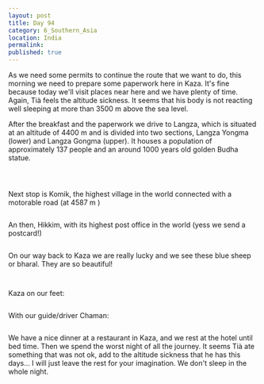 ```yaml
---
layout: post
title: Day 94
category: 6_Southern_Asia
location: India
permalink: 
published: true
---
```


As we need some permits to continue the route that we want to do, this morning we need to prepare some paperwork here in Kaza. It's fine because today we'll visit places near here and we have plenty of time. Again, Tià feels the altitude sickness. It seems that his body is not reacting well sleeping at more than 3500 m above the sea level. 

After the breakfast and the paperwork we drive to Langza, which is situated at an altitude of 4400 m and is divided into two sections, Langza Yongma (lower) and Langza Gongma (upper). It houses a population of approximately 137 people and an around 1000 years old golden Budha statue. 

<p><a
href="https://lh3.googleusercontent.com/DKcO7ncszJdxSGDSQ1bWdQH2pHsbrOQqZtxfUUgfu23KEyFc49B_ydK-ogdyVl2yuT_0fLD_XrhQ-mtY_I3RcJLE2wYKHCw65Dv3XNft96QnZRxZ-cjcdMU07zOnB_gJellA_b4-qRWVAi2wd7HMsh5J6Q2olUPL7SymaalS_jgrOY3-p2usa-4AQisWmqAwNKwY5AJeHkM5piDuoc50UvmqDyhVGF5pi-F5nm6Kf9lnSiXZb21xPkO7WQ7tD-oNKmMISzzriaF9zLMW-PuqEpnxOTAErzafcEg4z71rcAXeLKTHQMj_eEkbQHUlWocdIiDAdGslQ1diri2Gt6ZUgfg5ttsxMaQRwEsAo6jOzeWLMW_LcA6f8PFT2WYKezsCdcvi5yW1qsr9sL7R2s4imrNTCUn2lmLLIq7AgaZNpfw5ytFbGPmpZ9nVQqx3Yb8qXUEDWRf4cYWuyZVC5nYRjib_Lo8PnsaQVyyuP0gtd_Yi36y_LXlG0qZKXPQ3pvJfeJx-3dkQqFFP0w64j500niwBh1MIbpRoSjHoYB_V_JpV8Dwadx6mtt8MKuVxw0pbs1AWa7YBKXQuv-Fx4M2vWoLmI2BRgmhjPIid0zASL-c_iXBBbSRXxt5O2sPgGe7wpG8I2XTiVNqzTNjQZWE73aelhC8F6k8S19LgSJPlbBdvG7UJ60DgA1VNVQ=w836-h627-no"><img 
src="https://lh3.googleusercontent.com/DKcO7ncszJdxSGDSQ1bWdQH2pHsbrOQqZtxfUUgfu23KEyFc49B_ydK-ogdyVl2yuT_0fLD_XrhQ-mtY_I3RcJLE2wYKHCw65Dv3XNft96QnZRxZ-cjcdMU07zOnB_gJellA_b4-qRWVAi2wd7HMsh5J6Q2olUPL7SymaalS_jgrOY3-p2usa-4AQisWmqAwNKwY5AJeHkM5piDuoc50UvmqDyhVGF5pi-F5nm6Kf9lnSiXZb21xPkO7WQ7tD-oNKmMISzzriaF9zLMW-PuqEpnxOTAErzafcEg4z71rcAXeLKTHQMj_eEkbQHUlWocdIiDAdGslQ1diri2Gt6ZUgfg5ttsxMaQRwEsAo6jOzeWLMW_LcA6f8PFT2WYKezsCdcvi5yW1qsr9sL7R2s4imrNTCUn2lmLLIq7AgaZNpfw5ytFbGPmpZ9nVQqx3Yb8qXUEDWRf4cYWuyZVC5nYRjib_Lo8PnsaQVyyuP0gtd_Yi36y_LXlG0qZKXPQ3pvJfeJx-3dkQqFFP0w64j500niwBh1MIbpRoSjHoYB_V_JpV8Dwadx6mtt8MKuVxw0pbs1AWa7YBKXQuv-Fx4M2vWoLmI2BRgmhjPIid0zASL-c_iXBBbSRXxt5O2sPgGe7wpG8I2XTiVNqzTNjQZWE73aelhC8F6k8S19LgSJPlbBdvG7UJ60DgA1VNVQ=w836-h627-no" class="oversize" alt=""></a></p>

<p><a
href="https://lh3.googleusercontent.com/FUdO0oa4_jNbVT5zntGQdQmvdtD142u7Td_gMdf_0y1ttoD2tSkkNhx145VWi-VMQ7m2w8rdChb1UI5hDeyipM3SOXF34XsLtaN0H87rrTLRTjEAiMjfOFLtELo2uB9tIRjt6pTrn3Jb1Ub-IXRbjtvrCEahKjnURhSVCsY3W0GWv-PaQjfzkIWjXSf9TSW-u8LJLlSxt9uu_D7pl1Qkfwi5e6-8pUDLXgqRNOYGaamLSg9qKvgezm7d0hSt37lUgFFzMvDn84BBO8HPI-WqHTzEQ757-H8Jtv9XgFyJyqOA7EEabl1lqwB79fVPsGjonKW0jZABw5fRPq-ZhFsMObHlIxxdZyW6XfMyFQnSCZskiuYbtpc3iCbhEB8MoiTLpV8EBjKUkpH2YmuuEoiijIjyusvfeRlHmOxCFTwzL4B6YAlJdLZKGbM_7xJk4Ns8cFR3wlpAJ5rAmO9Wiekod_neoG_CrQDMkTINOz2xXCQq37EkROlodStxYFBeePUOjRmWBoqFJAALystp0Dg-wIkmEp5iS7JvNgwhIX-C5WhhQIwOfzUosRjFEs1V6EPblzSf7JSd-LT0JrL77hH8fBb3eU2L4X0DHko8_oszgAuFwp2d4lymC8nQlh448PofUS3sKiNPdZ_FNYIhTrojBU2FIde-6ZyYBKB4fp_9jlzGVvx50ZBu4ubLwg=w836-h627-no"><img 
src="https://lh3.googleusercontent.com/FUdO0oa4_jNbVT5zntGQdQmvdtD142u7Td_gMdf_0y1ttoD2tSkkNhx145VWi-VMQ7m2w8rdChb1UI5hDeyipM3SOXF34XsLtaN0H87rrTLRTjEAiMjfOFLtELo2uB9tIRjt6pTrn3Jb1Ub-IXRbjtvrCEahKjnURhSVCsY3W0GWv-PaQjfzkIWjXSf9TSW-u8LJLlSxt9uu_D7pl1Qkfwi5e6-8pUDLXgqRNOYGaamLSg9qKvgezm7d0hSt37lUgFFzMvDn84BBO8HPI-WqHTzEQ757-H8Jtv9XgFyJyqOA7EEabl1lqwB79fVPsGjonKW0jZABw5fRPq-ZhFsMObHlIxxdZyW6XfMyFQnSCZskiuYbtpc3iCbhEB8MoiTLpV8EBjKUkpH2YmuuEoiijIjyusvfeRlHmOxCFTwzL4B6YAlJdLZKGbM_7xJk4Ns8cFR3wlpAJ5rAmO9Wiekod_neoG_CrQDMkTINOz2xXCQq37EkROlodStxYFBeePUOjRmWBoqFJAALystp0Dg-wIkmEp5iS7JvNgwhIX-C5WhhQIwOfzUosRjFEs1V6EPblzSf7JSd-LT0JrL77hH8fBb3eU2L4X0DHko8_oszgAuFwp2d4lymC8nQlh448PofUS3sKiNPdZ_FNYIhTrojBU2FIde-6ZyYBKB4fp_9jlzGVvx50ZBu4ubLwg=w836-h627-no" class="oversize" alt=""></a></p>

<p><a
href="https://lh3.googleusercontent.com/KykyFqrR6sW1b1RCIuzTbfmLLdethq-xzT_kjvR_aq64uUESxq1FcQmY2cLKobRguZt0VuVNRD2JcdqyR7vrmxnpwydueFuPZN5RjMysRmYuqYL72hBzqE0lbdF7fHb8Ncs8IYRU97mgp9wlmHgIb9Vd5xJALbcb2alDWf7z0JhWpnb9eWgxTm9Q5exT3ISFKCS30DJ0F9ETeR0HMIrGa7ihLCf_UKx8CxWzPXrGF2upZk_PnKxXBYAYScGimZ-Y6Gw6rqzSCN1Z3j0LlOdV1pxy1zBpY8U3W3wJoVw-Tj-kRENWyfXbQAehVF14l3yWkasPbvhv4DsdBnW_TOfIPr8rQ4sw4-g5Aol37DBX2Urj3MG1_nGIE4sZcOZilPeA0DNDniPaTtidr6i39fm4xgLgrxe-Fo8BnYL43bstUgiDt2MyaVUPA4gKDUjEhW8tVTjEVPXf6ywX__57Tp_NUT34e2pnih-iqtvTMeGfPPZ5ODJtrTuGQgUlomNnWR_Sy0kHFA_GcOgfRTGEijzc3Klw2C2iHA3-CRkVMwMkG7TGMyIZYddE4S_UsUsR-Pyuk14vExFLfuRSt5b_1SD75gefgI348CPEWzalYrTTuKfkoq4WnXOoO342vEZpGpjxmxfEchsGSAK3ev-Pdulmq4IhN17F3_fs0UWyhI3cyZhUP2he6vbfgeVx4Q=w377-h502-no"><img 
src="https://lh3.googleusercontent.com/KykyFqrR6sW1b1RCIuzTbfmLLdethq-xzT_kjvR_aq64uUESxq1FcQmY2cLKobRguZt0VuVNRD2JcdqyR7vrmxnpwydueFuPZN5RjMysRmYuqYL72hBzqE0lbdF7fHb8Ncs8IYRU97mgp9wlmHgIb9Vd5xJALbcb2alDWf7z0JhWpnb9eWgxTm9Q5exT3ISFKCS30DJ0F9ETeR0HMIrGa7ihLCf_UKx8CxWzPXrGF2upZk_PnKxXBYAYScGimZ-Y6Gw6rqzSCN1Z3j0LlOdV1pxy1zBpY8U3W3wJoVw-Tj-kRENWyfXbQAehVF14l3yWkasPbvhv4DsdBnW_TOfIPr8rQ4sw4-g5Aol37DBX2Urj3MG1_nGIE4sZcOZilPeA0DNDniPaTtidr6i39fm4xgLgrxe-Fo8BnYL43bstUgiDt2MyaVUPA4gKDUjEhW8tVTjEVPXf6ywX__57Tp_NUT34e2pnih-iqtvTMeGfPPZ5ODJtrTuGQgUlomNnWR_Sy0kHFA_GcOgfRTGEijzc3Klw2C2iHA3-CRkVMwMkG7TGMyIZYddE4S_UsUsR-Pyuk14vExFLfuRSt5b_1SD75gefgI348CPEWzalYrTTuKfkoq4WnXOoO342vEZpGpjxmxfEchsGSAK3ev-Pdulmq4IhN17F3_fs0UWyhI3cyZhUP2he6vbfgeVx4Q=w377-h502-no" class="oversize" alt=""></a></p>

Next stop is Komik, the highest village in the world connected with a motorable road (at 4587 m )

<p><a
href="https://lh3.googleusercontent.com/XZ9H9t-RasGkHACcobHDrm09Sn-tZ3bnW7oYTwePZBjdoN58skqueD-_MHiUMavsmhlqorn_zGCX61Jt7gYOm7jcWEmBBtgksgr1jaWmxDbfghBahuk8OCHEQe0RA7McwRmOc7SXPMAbIm2mzvGVXqXI_fhCH3HV-hWg3TUaPF0jxjQjTYBq3wv_tbpd6TcaJzZpjp9l0IzghYCcxZMrC78VffVopAQvBdaOXQ3aYolUfgG7Bb4_mpm7BzDrCW9lg9WTOjGKpDm9ojtcJ1vvTS_Nzzua5bXBsw1Z8HTBturWN007eArF9ktGB4GDY77cWnV-mkql07CmDpdlB3MLs7SBpWHml_dwyo_kTIczqpbvLpWd3qCSkRHi_1sogWzS-0tTBQfPSNpN8LMemeBf0w78_J8Ju6N39SIvLeC4oxms7RjGK5yl5iqZRCjqQLB02Hd20COf1p0gNPRh0wP89Gkz0hhyVdZgNCo_J2AhK5pPBdv8CzS2tfxT_8HopI_d6DfRK6YyQhKiwxrSpvZMelcaB0ASBlTDe1q637XMncFlvdNNCPWOCWOBqxI2YQAwKWDprVUur-lOnpm7gDi0tIqI0Z3FtZ1HmpaM7kzUKhEUcq_ARo92Oi7iN-qP0zpgi1fkSlsXG2EHraSlOLhIbSiNO1AQIskB2T2x2AY-j-qnankEt4dA_STGIw=w836-h627-no"><img 
src="https://lh3.googleusercontent.com/XZ9H9t-RasGkHACcobHDrm09Sn-tZ3bnW7oYTwePZBjdoN58skqueD-_MHiUMavsmhlqorn_zGCX61Jt7gYOm7jcWEmBBtgksgr1jaWmxDbfghBahuk8OCHEQe0RA7McwRmOc7SXPMAbIm2mzvGVXqXI_fhCH3HV-hWg3TUaPF0jxjQjTYBq3wv_tbpd6TcaJzZpjp9l0IzghYCcxZMrC78VffVopAQvBdaOXQ3aYolUfgG7Bb4_mpm7BzDrCW9lg9WTOjGKpDm9ojtcJ1vvTS_Nzzua5bXBsw1Z8HTBturWN007eArF9ktGB4GDY77cWnV-mkql07CmDpdlB3MLs7SBpWHml_dwyo_kTIczqpbvLpWd3qCSkRHi_1sogWzS-0tTBQfPSNpN8LMemeBf0w78_J8Ju6N39SIvLeC4oxms7RjGK5yl5iqZRCjqQLB02Hd20COf1p0gNPRh0wP89Gkz0hhyVdZgNCo_J2AhK5pPBdv8CzS2tfxT_8HopI_d6DfRK6YyQhKiwxrSpvZMelcaB0ASBlTDe1q637XMncFlvdNNCPWOCWOBqxI2YQAwKWDprVUur-lOnpm7gDi0tIqI0Z3FtZ1HmpaM7kzUKhEUcq_ARo92Oi7iN-qP0zpgi1fkSlsXG2EHraSlOLhIbSiNO1AQIskB2T2x2AY-j-qnankEt4dA_STGIw=w836-h627-no" class="oversize" alt=""></a></p>

An then, Hikkim, with its highest post office in the world (yess we send a postcard!)

<p><a
href="https://lh3.googleusercontent.com/o3jJ5W8vplE5BAJS6pAYsPKTBT_d_lCXAqVP0_MmF0gTKSCVNx6S_y6yj34wOgxUB1R6Qymf8DK9XxFRVhDBUNJcSksBVZf-_KkPxvpH6PYNpVvgmGDQIz7DIO_6J6WzkeExbzvWNPtTjKeZ3O1y-4rbODKwWzyvMZAbf2DxE2ut2cijX7GkjVbOq47_OqT1MIaf5IGaeCBi_-utVVW4mCLKI53yUMq62zkW8tycGDrJqqXyJ1OyO21rQNsVPrBexReE921pHlfLu4-sZfX1HwclFX4xXTLxvw68v9sEIucscxgIq2X4sN9lRAdrqde4dEcSdsTGTlRNyQAx6RZ0ULIQ-qYy5gN7EnGMb3jue0ouokXjZ1Q1FhiWEYBy7YKiIAClFjepKjPls8-grxjtqGrgcDB4B8avj_7mnR64IrdqPGt0icY620TW2yPZo9TuyoWe_DhIE9M8Ati1o2vrZlTfTqVC7NGXi5Qk08z0vpkPZo9JGvDXXMIzhlD7jvtVpgkH1-iXYNvSych5h4G-g6PGnsbRl0qc7BuG9ctF42ah-mp8SwzlCbpQj0x4k0gcFfiQcqxmzH9tHy6Ms0reNeqEfx8kF7KXKrwaqMqx58pXlUViMZCfE7Dwwm2Wu0KRnPrmQJq30M3qgZvFoFFSEEfYymGJ_xP_N2-3KOo6kDQlvH_lqECAV1oRyg=w836-h627-no"><img 
src="https://lh3.googleusercontent.com/o3jJ5W8vplE5BAJS6pAYsPKTBT_d_lCXAqVP0_MmF0gTKSCVNx6S_y6yj34wOgxUB1R6Qymf8DK9XxFRVhDBUNJcSksBVZf-_KkPxvpH6PYNpVvgmGDQIz7DIO_6J6WzkeExbzvWNPtTjKeZ3O1y-4rbODKwWzyvMZAbf2DxE2ut2cijX7GkjVbOq47_OqT1MIaf5IGaeCBi_-utVVW4mCLKI53yUMq62zkW8tycGDrJqqXyJ1OyO21rQNsVPrBexReE921pHlfLu4-sZfX1HwclFX4xXTLxvw68v9sEIucscxgIq2X4sN9lRAdrqde4dEcSdsTGTlRNyQAx6RZ0ULIQ-qYy5gN7EnGMb3jue0ouokXjZ1Q1FhiWEYBy7YKiIAClFjepKjPls8-grxjtqGrgcDB4B8avj_7mnR64IrdqPGt0icY620TW2yPZo9TuyoWe_DhIE9M8Ati1o2vrZlTfTqVC7NGXi5Qk08z0vpkPZo9JGvDXXMIzhlD7jvtVpgkH1-iXYNvSych5h4G-g6PGnsbRl0qc7BuG9ctF42ah-mp8SwzlCbpQj0x4k0gcFfiQcqxmzH9tHy6Ms0reNeqEfx8kF7KXKrwaqMqx58pXlUViMZCfE7Dwwm2Wu0KRnPrmQJq30M3qgZvFoFFSEEfYymGJ_xP_N2-3KOo6kDQlvH_lqECAV1oRyg=w836-h627-no" class="oversize" alt=""></a></p>

On our way back to Kaza we are really lucky and we see these blue sheep or bharal. They are so beautiful!

<p><a
href="https://lh3.googleusercontent.com/V7t4uFbvbaJpWv1Qq_LOci17WdGaspkuFzA-6vgKKrl2qKAoPAXAh61ZTjD0OfCj_cD7mt6eKthUl5rws_RnfVKecNYKvHver0UhsHLRQ_N1alBoDi0P4wncIMKbgj_zqlwplgLASqCO40uecXlMIHcJiiwXFTvh5Ne4uuyeyu5HlHXnFNiGTpjrle3IVAmmliNZgAmqBa02YGlOmNqDvN8RJynpSundLMszfGVn1ul8y71wYtu3rNJpE7FrYA3O91ZK3bxRnM1tgaFmdahzsK7abpRFtfI2YyYQ9wHbevO4sk0MiUL3n-hmfySTxXEh5FkP0FQgKgyBxvjK2t5jXhnKTkCfepMhpHu5YZxLFYlD2gsXnmWRg60DAaxqjRKMGGD1GSsOK3KGAzICqPvvbtS7YgnHJvcrd5iF816LP7ReD71rPUQIzGdIeinmJ789RPMtD2gYdPgrZDP6y3BxGY8oAp3E3g4JTYr-JEB1Xjt5a4NFrCWymmzWOOikh1CWsFLzksuzW6bYXxpojL02A2PZdbfobZQCK1xUvAWLReCD_hAyh8oFHyUWKYl8f6ALdMsST0I-MqTXRAg7u96Y3C5fqLcpNdOEA0eZopJXBU-1QKea9nSiGeAzziIPZWvYF5t-obdiImjW0sKIglmf1bYwaNl81AGdwb2CeIxk8wfmGqgSNo7jFVnThg=w836-h627-no"><img 
src="https://lh3.googleusercontent.com/V7t4uFbvbaJpWv1Qq_LOci17WdGaspkuFzA-6vgKKrl2qKAoPAXAh61ZTjD0OfCj_cD7mt6eKthUl5rws_RnfVKecNYKvHver0UhsHLRQ_N1alBoDi0P4wncIMKbgj_zqlwplgLASqCO40uecXlMIHcJiiwXFTvh5Ne4uuyeyu5HlHXnFNiGTpjrle3IVAmmliNZgAmqBa02YGlOmNqDvN8RJynpSundLMszfGVn1ul8y71wYtu3rNJpE7FrYA3O91ZK3bxRnM1tgaFmdahzsK7abpRFtfI2YyYQ9wHbevO4sk0MiUL3n-hmfySTxXEh5FkP0FQgKgyBxvjK2t5jXhnKTkCfepMhpHu5YZxLFYlD2gsXnmWRg60DAaxqjRKMGGD1GSsOK3KGAzICqPvvbtS7YgnHJvcrd5iF816LP7ReD71rPUQIzGdIeinmJ789RPMtD2gYdPgrZDP6y3BxGY8oAp3E3g4JTYr-JEB1Xjt5a4NFrCWymmzWOOikh1CWsFLzksuzW6bYXxpojL02A2PZdbfobZQCK1xUvAWLReCD_hAyh8oFHyUWKYl8f6ALdMsST0I-MqTXRAg7u96Y3C5fqLcpNdOEA0eZopJXBU-1QKea9nSiGeAzziIPZWvYF5t-obdiImjW0sKIglmf1bYwaNl81AGdwb2CeIxk8wfmGqgSNo7jFVnThg=w836-h627-no" class="oversize" alt=""></a></p>

<p><a
href="https://lh3.googleusercontent.com/9QB3w19e90wFhvrZ4DWIhZdHd7d8r-3etS1SpLofuJ6BEB_hF29Hh-ujR_19TYIFO9WnoWugZfsRoTvuc6Qolqf4xTPT3i5Zv0eplIzMfao2RBjW9GVTXK-MvThUeybMXQY0JF16tshW2SiL3dUZE1zh-W0nnBblXtKqIXWpvJ4WImc5NfL0k65FFX2fDlVW41ey2DfCid4m6PrzbfQWyb6RDw528-qRuz_7iOiEcF5G6ohaiGbbGfzirJI_RSnqtT1Xn76-0rQMT8FSY_wBtVsL9dCwAnVPAVUkiZTTL_6dhwoI3eSoV2Kh8fXpS6H9sCNeDrpm3xCpt7DOD0nkyWANVS7eHEZlLYWpt9_ysLtIXCd8ZAN5bxOr8pPQMEbd0xp7sd0dkccoMbVtZkvCdpXi5JLGAu0ICYm4EF2IR5ZEwInk_KppyVps8o0pcIr7-NKdW_xnYk4a0Gfqjx45xMhuKEjT3iViCjP7HjCzK69crA5d6kAl5R6pY_Fz4fO6VstiPO6c_Zx05LPQwSopqz7G8S7k-YQ-JbM_CH7bl2izso6cNJRDA4QJyEi38alSfLZUZtVHgF-p0oMZ-BN5iNFWvK0VAUtcqQzUd_p5xMHmy0UcqpdDQ05MkcocdHCAoeCB4mSC1S_CrD1umlcjBlRvxo5AcplDKSS7OVw4SqjXIzPtEnp0fWLODQ=w669-h502-no"><img 
src="https://lh3.googleusercontent.com/9QB3w19e90wFhvrZ4DWIhZdHd7d8r-3etS1SpLofuJ6BEB_hF29Hh-ujR_19TYIFO9WnoWugZfsRoTvuc6Qolqf4xTPT3i5Zv0eplIzMfao2RBjW9GVTXK-MvThUeybMXQY0JF16tshW2SiL3dUZE1zh-W0nnBblXtKqIXWpvJ4WImc5NfL0k65FFX2fDlVW41ey2DfCid4m6PrzbfQWyb6RDw528-qRuz_7iOiEcF5G6ohaiGbbGfzirJI_RSnqtT1Xn76-0rQMT8FSY_wBtVsL9dCwAnVPAVUkiZTTL_6dhwoI3eSoV2Kh8fXpS6H9sCNeDrpm3xCpt7DOD0nkyWANVS7eHEZlLYWpt9_ysLtIXCd8ZAN5bxOr8pPQMEbd0xp7sd0dkccoMbVtZkvCdpXi5JLGAu0ICYm4EF2IR5ZEwInk_KppyVps8o0pcIr7-NKdW_xnYk4a0Gfqjx45xMhuKEjT3iViCjP7HjCzK69crA5d6kAl5R6pY_Fz4fO6VstiPO6c_Zx05LPQwSopqz7G8S7k-YQ-JbM_CH7bl2izso6cNJRDA4QJyEi38alSfLZUZtVHgF-p0oMZ-BN5iNFWvK0VAUtcqQzUd_p5xMHmy0UcqpdDQ05MkcocdHCAoeCB4mSC1S_CrD1umlcjBlRvxo5AcplDKSS7OVw4SqjXIzPtEnp0fWLODQ=w669-h502-no" class="oversize" alt=""></a></p>

Kaza on our feet:

<p><a
href="https://lh3.googleusercontent.com/6Ku8EM4EGgD0YzvXecKa8KydHhvd-qetG-TdUZnth7r2xme4Un3Cqwrxr64FT0o4HRpHykVtWqugYh-8XgdmBHHIWyXmklz08YYyuUGz1KI1jjF2a2zGmgYq-BOtDJLjMp8k19aoA_7-Fa9HUtqfZPvok7ef7ifaKfnSFrQZVGQx2V2Wi-MQOvEX4Q6Dq5pv9edHTsBTXRyTvsf5wkudbnPBmciX0IQh9AWYbBgqSKjjyxGtDyg9s3zPn4fUQ2u3EQ0vSw9Te0iO3YD-AJAKad8TqFTOdf86MjBQQQcujzPQ10oFYTPs73X6IW_7JEuzh4c2h7w0dG5u_vOumoCCUryY_74PYDNZYa1VDoQMXnxEvDIk7YxU9AWjuCla05byoLfsfBlDBgpdFccnytr80vBHOp5ycI-mmJI4KNz8_jK2ZJBphoJwZ4RPiK2MimXPswgB8NawAcCcjaYdpO3qhMPA48t41QBWvgh-YbHiiKORHUh5Mzqt6tnzBvPp6UZ3lkeOKQU_IeZK4JB2bNFyY4yeI5i9dGE0bFMwL6AowppFTqSctbBY3q_UDTAz_kl_sTBpVdZMnrq-Wh7n92pckSHNvxnuBCsBjBtDY16XzWoQX2QCvLyfsiNLH1MT0Qgig46Ag-JUHSHiufvMNRa4vDv8DHSP1FK8uZertSLinK68PS15Iyuu6yK8oQ=w836-h627-no"><img 
src="https://lh3.googleusercontent.com/6Ku8EM4EGgD0YzvXecKa8KydHhvd-qetG-TdUZnth7r2xme4Un3Cqwrxr64FT0o4HRpHykVtWqugYh-8XgdmBHHIWyXmklz08YYyuUGz1KI1jjF2a2zGmgYq-BOtDJLjMp8k19aoA_7-Fa9HUtqfZPvok7ef7ifaKfnSFrQZVGQx2V2Wi-MQOvEX4Q6Dq5pv9edHTsBTXRyTvsf5wkudbnPBmciX0IQh9AWYbBgqSKjjyxGtDyg9s3zPn4fUQ2u3EQ0vSw9Te0iO3YD-AJAKad8TqFTOdf86MjBQQQcujzPQ10oFYTPs73X6IW_7JEuzh4c2h7w0dG5u_vOumoCCUryY_74PYDNZYa1VDoQMXnxEvDIk7YxU9AWjuCla05byoLfsfBlDBgpdFccnytr80vBHOp5ycI-mmJI4KNz8_jK2ZJBphoJwZ4RPiK2MimXPswgB8NawAcCcjaYdpO3qhMPA48t41QBWvgh-YbHiiKORHUh5Mzqt6tnzBvPp6UZ3lkeOKQU_IeZK4JB2bNFyY4yeI5i9dGE0bFMwL6AowppFTqSctbBY3q_UDTAz_kl_sTBpVdZMnrq-Wh7n92pckSHNvxnuBCsBjBtDY16XzWoQX2QCvLyfsiNLH1MT0Qgig46Ag-JUHSHiufvMNRa4vDv8DHSP1FK8uZertSLinK68PS15Iyuu6yK8oQ=w836-h627-no" class="oversize" alt=""></a></p>

With our guide/driver Chaman:

<p><a
href="https://lh3.googleusercontent.com/mrnq7PfgeUX3c9wGC2RpW6H8IQ1r3YJZ8QaM0bkemC_VBl02VnZvLpcB4zUIPRXmbBlChJipp7-ubO2THiu95-cwMnQRmfU6qb7nKu4F8VTkrwXCWQDljD7A6_SUPv3M5pVVgN3bWkNWhXxqKu8nUhJEd4g3oPAyfKMmY1L4u1Jx_6BetxFkq-dTTVZFeQNiJfM1ZGZLjubwAfdnEo94WixHoRLweCG9rDhxrbTaZUkCAa2qqoofndiUlU2PILWKg4pyoQ83E56xPg5dfayCkHQzNPMGaIbEMgIq5j49bXiTx2luipEhwS_ia_mu2bxkRyVmWi5ttqWSngXb4eFf0eetJ8D9xIoYIWqZSXCKDttaGi4TnY1f1nZBksrlnebanDACu9jnxXJEFnkqaEwygN_TzxS5PwtHMqYfgokWgwmN828XW9yB1u9B4tO2htyygPbqAYzGaD4h6HJtbDplQJzWPgZDwzYur6DlmKENtMGWLQbew48qJZj89W_mtVIEXpXhS3dV9TvCBJqILlU3B-H42hUnjPFA5Fbi2EdICTIibvzljegeRF2B-Ul2NhLHttg1RQ8_nc6syZsAHe3BKqpyuAliyv-snPx5vQXuNHD0ZO6ktvOc-R067Y52zr5-SlZ1rXNiDqXJjpdFhKlRIAoAfcfOipbZC0RiKF0Yb2bA2jM6BZv1MztEmQ=w836-h627-no"><img 
src="https://lh3.googleusercontent.com/mrnq7PfgeUX3c9wGC2RpW6H8IQ1r3YJZ8QaM0bkemC_VBl02VnZvLpcB4zUIPRXmbBlChJipp7-ubO2THiu95-cwMnQRmfU6qb7nKu4F8VTkrwXCWQDljD7A6_SUPv3M5pVVgN3bWkNWhXxqKu8nUhJEd4g3oPAyfKMmY1L4u1Jx_6BetxFkq-dTTVZFeQNiJfM1ZGZLjubwAfdnEo94WixHoRLweCG9rDhxrbTaZUkCAa2qqoofndiUlU2PILWKg4pyoQ83E56xPg5dfayCkHQzNPMGaIbEMgIq5j49bXiTx2luipEhwS_ia_mu2bxkRyVmWi5ttqWSngXb4eFf0eetJ8D9xIoYIWqZSXCKDttaGi4TnY1f1nZBksrlnebanDACu9jnxXJEFnkqaEwygN_TzxS5PwtHMqYfgokWgwmN828XW9yB1u9B4tO2htyygPbqAYzGaD4h6HJtbDplQJzWPgZDwzYur6DlmKENtMGWLQbew48qJZj89W_mtVIEXpXhS3dV9TvCBJqILlU3B-H42hUnjPFA5Fbi2EdICTIibvzljegeRF2B-Ul2NhLHttg1RQ8_nc6syZsAHe3BKqpyuAliyv-snPx5vQXuNHD0ZO6ktvOc-R067Y52zr5-SlZ1rXNiDqXJjpdFhKlRIAoAfcfOipbZC0RiKF0Yb2bA2jM6BZv1MztEmQ=w836-h627-no" class="oversize" alt=""></a></p>

We have a nice dinner at a restaurant in Kaza, and we rest at the hotel until bed time. Then we spend the worst night of all the journey. It seems Tià ate something that was not ok, add to the altitude sickness that he has this days... I will just leave the rest for your imagination. We don't sleep in the whole night.  